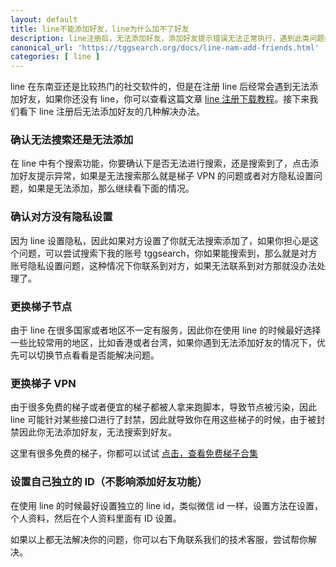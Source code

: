 ```yaml
---
layout: default
title: line不能添加好友，line为什么加不了好友
description: line注册后，无法添加好友，添加好友提示错误无法正常执行，遇到此类问题如何解决？
canonical_url: 'https://tggsearch.org/docs/line-nam-add-friends.html'
categories: [ line ]
---
```

line 在东南亚还是比较热门的社交软件的，但是在注册 line 后经常会遇到无法添加好友，如果你还没有 line，你可以查看这篇文章 [line 注册下载教程](./line-register.html)。接下来我们看下 line 注册后无法添加好友的几种解决办法。

### 确认无法搜索还是无法添加
在 line 中有个搜索功能，你要确认下是否无法进行搜索，还是搜索到了，点击添加好友提示异常，如果是无法搜索那么就是梯子 VPN 的问题或者对方隐私设置问题，如果是无法添加，那么继续看下面的情况。

### 确认对方没有隐私设置
因为 line 设置隐私，因此如果对方设置了你就无法搜索添加了，如果你担心是这个问题，可以尝试搜索下我的账号 tggsearch，你如果能搜索到，那么就是对方账号隐私设置问题，这种情况下你联系到对方，如果无法联系到对方那就没办法处理了。

### 更换梯子节点
由于 line 在很多国家或者地区不一定有服务，因此你在使用 line 的时候最好选择一些比较常用的地区，比如香港或者台湾，如果你遇到无法添加好友的情况下，优先可以切换节点看看是否能解决问题。

### 更换梯子 VPN
由于很多免费的梯子或者便宜的梯子都被人拿来跑脚本，导致节点被污染，因此 line 可能针对某些接口进行了封禁，因此就导致你在用这些梯子的时候，由于被封禁因此你无法添加好友，无法搜索到好友。

这里有很多免费的梯子，你都可以试试 [点击，查看免费梯子合集](./vpn-kl.html)

### 设置自己独立的 ID（不影响添加好友功能）
在使用 line 的时候最好设置独立的 line id，类似微信 id 一样，设置方法在设置，个人资料，然后在个人资料里面有 ID 设置。

如果以上都无法解决你的问题，你可以右下角联系我们的技术客服，尝试帮你解决。
